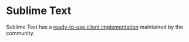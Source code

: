 # Sublime Text

Sublime Text has a [ready-to-use client implementation](https://github.com/sublimelsp/LSP-some-sass) maintained by the community.
